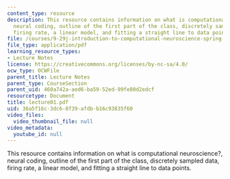 ```yaml
---
content_type: resource
description: This resource contains information on what is computational neuroscience?,
  neural coding, outline of the first part of the class, discretely sampled data,
  firing rate, a linear model, and fitting a straight line to data points.
file: /courses/9-29j-introduction-to-computational-neuroscience-spring-2004/36a5f16c3dc68f39afdbb16c93835f60_lecture01.pdf
file_type: application/pdf
learning_resource_types:
- Lecture Notes
license: https://creativecommons.org/licenses/by-nc-sa/4.0/
ocw_type: OCWFile
parent_title: Lecture Notes
parent_type: CourseSection
parent_uid: 460a742a-aed6-ba59-52ed-99fe80d2edcf
resourcetype: Document
title: lecture01.pdf
uid: 36a5f16c-3dc6-8f39-afdb-b16c93835f60
video_files:
  video_thumbnail_file: null
video_metadata:
  youtube_id: null
---
```

This resource contains information on what is computational neuroscience?, neural coding, outline of the first part of the class, discretely sampled data, firing rate, a linear model, and fitting a straight line to data points.